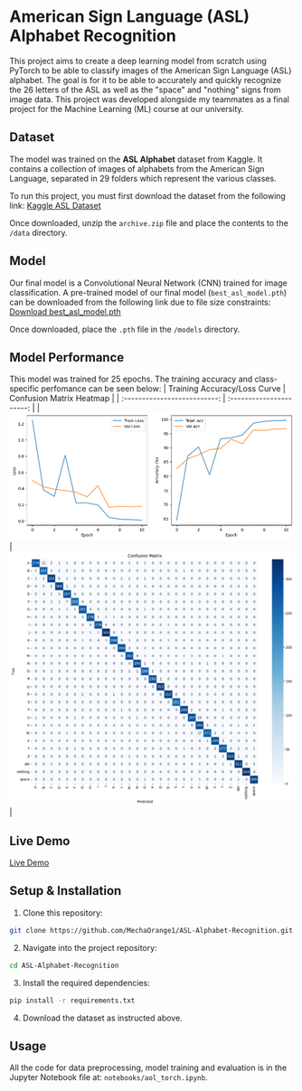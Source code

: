 # American Sign Language (ASL) Alphabet Recognition

This project aims to create a deep learning model from scratch using PyTorch to be able to classify images of the American Sign Language (ASL) alphabet. The goal is for it to be able to accurately and quickly recognize the 26 letters of the ASL as well as the "space" and "nothing" signs from image data. This project was developed alongside my teammates as a final project for the Machine Learning (ML) course at our university.

## Dataset

The model was trained on the **ASL Alphabet** dataset from Kaggle. It contains a collection of images of alphabets from the American Sign Language, separated in 29 folders which represent the various classes.

To run this project, you must first download the dataset from the following link:
[Kaggle ASL Dataset](https://www.kaggle.com/datasets/grassknoted/asl-alphabet)

Once downloaded, unzip the ```archive.zip``` file and place the contents to the ```/data``` directory.

## Model

Our final model is a Convolutional Neural Network (CNN) trained for image classification. A pre-trained model of our final model (```best_asl_model.pth```) can be downloaded from the following link due to file size constraints:
[Download best_asl_model.pth](https://github.com/MechaOrange1/ASL-Alphabet-Recognition/releases/download/v1.0.0/best_asl_model.pth)

Once downloaded, place the ```.pth``` file in the ```/models``` directory.

## Model Performance

This model was trained for 25 epochs. The training accuracy and class-specific perfomance can be seen below:
| Training Accuracy/Loss Curve | Confusion Matrix Heatmap |
| :--------------------------: | :----------------------: |
| ![Accuracy Graph](./images/accuracy.png) | ![Confusion Matrix](./images/heatmap.png) |

## Live Demo
[Live Demo](https://huggingface.co/spaces/Mechabruh/ASL-Alphabet-Recognition)

## Setup & Installation

1. Clone this repository:
```bash
git clone https://github.com/MechaOrange1/ASL-Alphabet-Recognition.git
```

2. Navigate into the project repository:
```bash
cd ASL-Alphabet-Recognition
```

3. Install the required dependencies:
```bash
pip install -r requirements.txt
```

4. Download the dataset as instructed above.

## Usage

All the code for data preprocessing, model training and evaluation is in the Jupyter Notebook file at: ```notebooks/aol_torch.ipynb```.